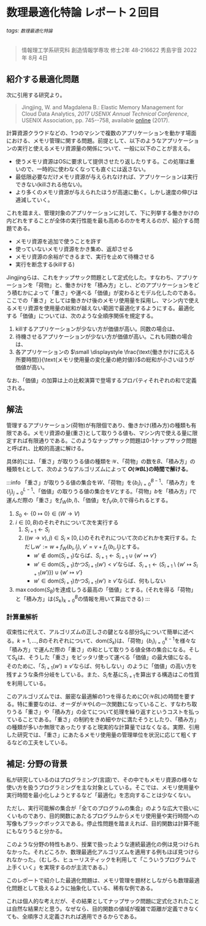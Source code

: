 数理最適化特論 レポート２回目
===

###### tags: `数理最適化特論`

>   情報理工学系研究科 創造情報学専攻 修士2年 48-216622 秀島宇音
>   2022年 8月 4日

## 紹介する最適化問題

次に引用する研究より。

>   Jingjing, W. and Magdalena B.: Elastic Memory Management for Cloud Data Analytics, *2017 USENIX Annual Technical Conference*, USENIX Association, pp. 745--758, available [online](https://www.usenix.org/conference/atc17/technical-sessions/presentation/wang) (2017).

計算資源クラウドなどの、1つのマシンで複数のアプリケーションを動かす場面における、メモリ管理に関する問題。前提として、以下のようなアプリケーションの実行と使えるメモリ資源量の関係について、一般に以下のことが言える。

*   使うメモリ資源はOSに要求して提供させたり返したりする。この処理は重いので、一時的に使わなくなっても直ぐには返さない。
*   最低限必要なだけメモリ資源が与えられなければ、アプリケーションは実行できない(killされる他ない)。
*   より多くのメモリ資源が与えられたほうが高速に動く。しかし速度の伸びは逓減していく。

これを踏まえ、管理対象のアプリケーションに対して、下に列挙する働きかけの内どれをすることが全体の実行性能を最も高めるのかを考えるのが、紹介する問題である。

*   メモリ資源を追加で使うことを許す
*   使っていないメモリ資源をかき集め、返却させる
*   メモリ資源の余裕ができるまで、実行を止めて待機させる
*   実行を断念する(killする)

Jingjingらは、これをナップサック問題として定式化した。すなわち、アプリケーションを「荷物」と、働きかけを「積み方」とし、どのアプリケーションをどう積むかによって「重さ」や運べる「価値」が変わるとモデル化したのである。ここでの「重さ」としては働きかけ後のメモリ使用量を採用し、マシン内で使えるメモリ資源を使用量の総和が越えない範囲で最適化するようにする。最適化する「価値」については、次のような全順序関係を規定する。

1.  killするアプリケーションが少ない方が価値が高い。同数の場合は、
2.  待機させるアプリケーションが少ない方が価値が高い。これも同数の場合は、
3.  各アプリケーションの $\small \displaystyle \frac{\text{働きかけに応える所要時間}}{\text{メモリ使用量の変化量の絶対値}}$の総和が小さいほうが価値が高い。

なお、「価値」の加算は上の比較演算で登場するプロパティそれぞれの和で定義される。


## 解法

管理するアプリケーション(荷物)が有限個であり、働きかけ(積み方)の種類も有限である。メモリ資源の量(重さ)として取りうる値も、マシン内で使える量に限定すれば有限通りである。このようなナップサック問題は0-1ナップサック問題と呼ばれ、比較的高速に解ける。

具体的には、「重さ」が取りうる値の種類を$\mathcal{W}$、「荷物」の数を$B$、「積み方」の種類を$L$として、次のようなアルゴリズムによって **$O(\mathcal{W}BL)$の時間で解ける**。

:::info
「重さ」が取りうる値の集合を$W$、「荷物」を$\{b_i\}_{i=0}^{B-1}$、「積み方」を$\{l_j\}_{j=0}^{L-1}$、「価値」の取りうる値の集合を$V$とする。「荷物」$b$を「積み方」$l$で運んだ際の「重さ」を$f_W(b, l)$、「価値」を$f_V(b, l)$で得られるとする。

1.  $S_0 \gets \{0 \mapsto 0 \} \in (W \to V)$
2.  $i \in [0, B)$のそれぞれについて次を実行する
    1.  $S_{i+1} \gets S_i$
    2.  $((w \to v), j) \in S_i \times [0, L)$のそれぞれについて次のどれかを実行する。ただし$w' := w + f_W(b_i, l_j),$ $v' = v + f_L(b_i, l_j)$とする。
        *   $w' \notin \mathrm{dom}(S_{i+1})$ならば、$S_{i+1} \gets S_{i+1} \cup \{ w' \mapsto v' \}$
        *   $w' \in \mathrm{dom}(S_{i+1})$かつ$S_{i+1}(w') < v'$ならば、$S_{i+1} \gets (S_{i+1} \setminus \{ w' \mapsto S_{i+1}(w') \}) \cup \{ w' \mapsto v' \}$
        *   $w' \in \mathrm{dom}(S_{i+1})$かつ$S_{i+1}(w') \geq v'$ならば、何もしない
3.  $\max \mathrm{codom}(S_B)$を達成しうる最高の「価値」とする。(それを得る「荷物」と「積み方」は$\{S_k\}_{k=0}^B$の情報を用いて算出できる)
:::

### 計算量解析

収束性に代えて、アルゴリズムの正しさの鍵となる部分$S_k$について簡単に述べる。$k = 1, \dots, B$のそれぞれについて、$\mathrm{dom}(S_k)$は、「荷物」$\{b_i\}_{i=0}^{k-1}$を様々な「積み方」で運んだ際の「重さ」の和として取りうる値全体の集合になる。そして$S_k$は、そうした「重さ」をピッタリ使って運べる「価値」の最大値になる。そのために、「$S_{i+1}(w') \geq v'$ならば、何もしない」のように「価値」の高い方を残すような条件分岐をしている。また、$S_i$を基に$S_{i+1}$を算出する構造はこの性質を利用している。

このアルゴリズムでは、厳密な最適解の1つを得るために$O(\mathcal{W}BL)$の時間を要する。特に重要なのは、オーダが$\mathcal{W}$や$L$の一次関数になっていること、すなわち取りうる「重さ」や「積み方」の全てについて処理を繰り返すというコストを払っていることである。「重さ」の制約をきめ細やかに満たそうとしたり、「積み方」の種類が多いか無限であったりすると現実的な計算量ではなくなる。実際、引用した研究では、「重さ」にあたるメモリ使用量の管理単位を状況に応じて粗くするなどの工夫をしている。


## 補足: 分野の背景

私が研究しているのはプログラミング(言語)で、その中でもメモリ資源の様々な使い方を扱うプログラミングを主な対象としている。そこでは、メモリ使用量や実行時間を最小化しようとするなど「最適化」を志向することは少なくない。

ただし、実行可能解の集合が「全てのプログラムの集合」のような広大で扱いにくいものであり、目的関数にあたるプログラムからメモリ使用量や実行時間への写像もブラックボックスである。停止性問題を踏まえれば、目的関数は計算不能にもなりうると分かる。

このような分野の特性もあり、授業で扱ったような連続最適化の例は見つけられなかった。それどころか、数理最適化アルゴリズムを適用する例もほぼ見つけられなかった。（むしろ、ヒューリスティックを利用して「こういうプログラムで上手くいく」を実現するのが主流である。）

このレポートで紹介した最適化問題は、メモリ管理を題材としながらも数理最適化問題として扱えるように抽象化している、稀有な例である。

これは個人的な考えだが、その結果としてナップサック問題に定式化されたことは自然な結果だと思う。なぜなら、目的関数の値域が複雑で距離が定義できなくても、全順序さえ定義されれば適用できるからである。
